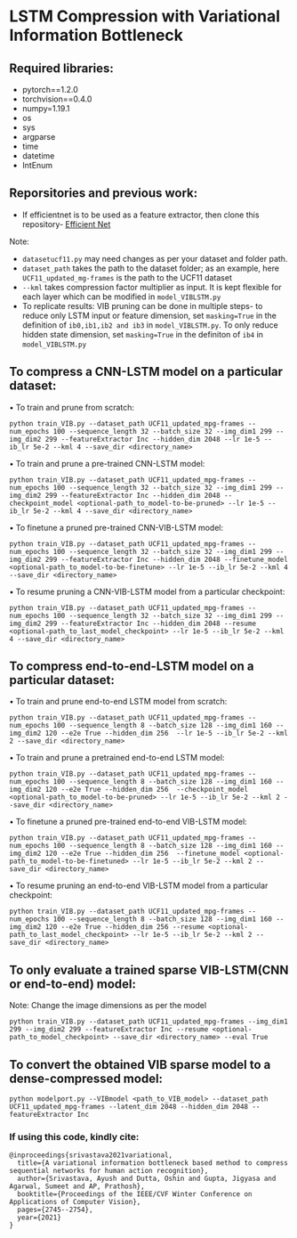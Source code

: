 LSTM Compression with Variational Information Bottleneck
========================================================


Required libraries:
-------------------
- pytorch==1.2.0
- torchvision==0.4.0
- numpy=1.19.1
- os
- sys
- argparse
- time
- datetime
- IntEnum

 Reporsitories and previous work:
 -----------------------------------------
- If efficientnet is to be used as a feature extractor, then clone this repository- [Efficient Net](https://github.com/lukemelas/EfficientNet-PyTorch)


Note:
-  ```datasetucf11.py``` may need changes as per your dataset and folder path. 
-  ```dataset_path``` takes the path to the dataset folder; as an example, here ```UCF11_updated_mg-frames``` is the path to the UCF11 dataset
- ```--kml``` takes compression factor multiplier as input. It is kept flexible for each layer which can be modified in ```model_VIBLSTM.py``` 
- To replicate results: VIB pruning can be done in multiple steps- to reduce only LSTM input or feature dimension, set 	```masking=True``` in the definition of ```ib0,ib1,ib2 and ib3``` in ```model_VIBLSTM.py```. To only reduce hidden state dimension, set ```masking=True``` in the definiton of ```ib4``` in ```model_VIBLSTM.py```
		

To compress a CNN-LSTM model on a particular dataset:
-----------------------------------------------------
• To train and prune from scratch:

    python train_VIB.py --dataset_path UCF11_updated_mpg-frames --num_epochs 100 --sequence_length 32 --batch_size 32 --img_dim1 299 --img_dim2 299 --featureExtractor Inc --hidden_dim 2048 --lr 1e-5 --ib_lr 5e-2 --kml 4 --save_dir <directory_name>

• To train and prune a pre-trained CNN-LSTM model:

    python train_VIB.py --dataset_path UCF11_updated_mpg-frames --num_epochs 100 --sequence_length 32 --batch_size 32 --img_dim1 299 --img_dim2 299 --featureExtractor Inc --hidden_dim 2048 --checkpoint_model <optional-path_to_model-to-be-pruned> --lr 1e-5 --ib_lr 5e-2 --kml 4 --save_dir <directory_name>

• To finetune a pruned pre-trained CNN-VIB-LSTM model:

    python train_VIB.py --dataset_path UCF11_updated_mpg-frames --num_epochs 100 --sequence_length 32 --batch_size 32 --img_dim1 299 --img_dim2 299 --featureExtractor Inc --hidden_dim 2048 --finetune_model <optional-path_to_model-to-be-finetune> --lr 1e-5 --ib_lr 5e-2 --kml 4 --save_dir <directory_name>

• To resume pruning a CNN-VIB-LSTM model from a particular checkpoint:

    python train_VIB.py --dataset_path UCF11_updated_mpg-frames --num_epochs 100 --sequence_length 32 --batch_size 32 --img_dim1 299 --img_dim2 299 --featureExtractor Inc --hidden_dim 2048 --resume <optional-path_to_last_model_checkpoint> --lr 1e-5 --ib_lr 5e-2 --kml 4 --save_dir <directory_name>

To compress end-to-end-LSTM model on a particular dataset:
----------------------------------------------------------


• To train and prune end-to-end LSTM model from scratch:

    python train_VIB.py --dataset_path UCF11_updated_mpg-frames --num_epochs 100 --sequence_length 8 --batch_size 128 --img_dim1 160 --img_dim2 120 --e2e True --hidden_dim 256  --lr 1e-5 --ib_lr 5e-2 --kml 2 --save_dir <directory_name>

• To train and prune a pretrained end-to-end LSTM model:

    python train_VIB.py --dataset_path UCF11_updated_mpg-frames --num_epochs 100 --sequence_length 8 --batch_size 128 --img_dim1 160 --img_dim2 120 --e2e True --hidden_dim 256  --checkpoint_model <optional-path_to_model-to-be-pruned> --lr 1e-5 --ib_lr 5e-2 --kml 2 --save_dir <directory_name>

• To finetune a pruned pre-trained end-to-end VIB-LSTM model:

    python train_VIB.py --dataset_path UCF11_updated_mpg-frames --num_epochs 100 --sequence_length 8 --batch_size 128 --img_dim1 160 --img_dim2 120 --e2e True --hidden_dim 256  --finetune_model <optional-path_to_model-to-be-finetuned> --lr 1e-5 --ib_lr 5e-2 --kml 2 --save_dir <directory_name>

• To resume pruning an end-to-end VIB-LSTM model from a particular checkpoint:

    python train_VIB.py --dataset_path UCF11_updated_mpg-frames --num_epochs 100 --sequence_length 8 --batch_size 128 --img_dim1 160 --img_dim2 120 --e2e True --hidden_dim 256 --resume <optional-path_to_last_model_checkpoint> --lr 1e-5 --ib_lr 5e-2 --kml 2 --save_dir <directory_name>


To only evaluate a trained sparse VIB-LSTM(CNN or end-to-end) model:
--------------------------------------------------------------------
Note: Change the image dimensions as per the model

    python train_VIB.py --dataset_path UCF11_updated_mpg-frames --img_dim1 299 --img_dim2 299 --featureExtractor Inc --resume <optional-path_to_model_checkpoint> --save_dir <directory_name> --eval True

To convert the obtained VIB sparse model to a dense-compressed model:
---------------------------------------------------------------------

    python modelport.py --VIBmodel <path_to_VIB_model> --dataset_path UCF11_updated_mpg-frames --latent_dim 2048 --hidden_dim 2048 --featureExtractor Inc
    
### If using this code, kindly cite: 
```
@inproceedings{srivastava2021variational,
  title={A variational information bottleneck based method to compress sequential networks for human action recognition},
  author={Srivastava, Ayush and Dutta, Oshin and Gupta, Jigyasa and Agarwal, Sumeet and AP, Prathosh},
  booktitle={Proceedings of the IEEE/CVF Winter Conference on Applications of Computer Vision},
  pages={2745--2754},
  year={2021}
}
```
